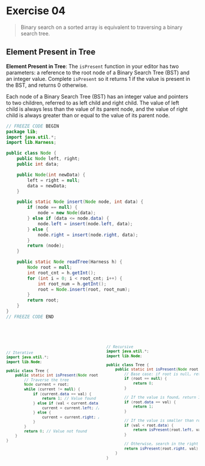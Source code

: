 # Exercise 04

> Binary search on a sorted array is equivalent to traversing a binary search tree.


## Element Present in Tree

**Element Present in Tree**: The `isPresent` function in your editor has two parameters: a reference to the root node of a Binary Search Tree (BST) and an integer value. Complete `isPresent` so it returns 1 if the value is present in the BST, and returns 0 otherwise.

Each node of a Binary Search Tree (BST) has an integer value and pointers to two children, referred to as left child and right child. The value of left child is always less than the value of its parent node, and the value of right child is always greater than or equal to the value of its parent node.


```java
// FREEZE CODE BEGIN
package lib;
import java.util.*;
import lib.Harness;

public class Node {
    public Node left, right;
    public int data;

    public Node(int newData) {
        left = right = null;
        data = newData;
    }

    public static Node insert(Node node, int data) {
        if (node == null) {
            node = new Node(data);
        } else if (data <= node.data) {
            node.left = insert(node.left, data);
        } else {
            node.right = insert(node.right, data);
        }
        return (node);
    }

    public static Node readTree(Harness h) {
        Node root = null;
        int root_cnt = h.getInt();
        for (int i = 0; i < root_cnt; i++) {
            int root_num = h.getInt();
            root = Node.insert(root, root_num);
        }
        return root;
    }
}
// FREEZE CODE END
```



<div style="display: flex;">
<div style="width: 50%; padding-right: 10px;">
<pre>    
<code>

```java
// Iterative
import java.util.*;
import lib.Node;

public class Tree { 
    public static int isPresent(Node root, int val) {
        // Traverse the tree
        Node current = root;
        while (current != null) {
            if (current.data == val) {
                return 1; // Value found
            } else if (val < current.data) {
                current = current.left; // Move to the left subtree
            } else {
                current = current.right; // Move to the right subtree
            }
        }
        return 0; // Value not found
    }
}
```

</code>
</pre>
</div>

<div style="width: 50%; padding-left: 10px;">
<pre>
<code>

```java
// Recursive
import java.util.*;
import lib.Node;

public class Tree { 
    public static int isPresent(Node root, int val) {
        // Base case: if root is null, return 0
        if (root == null) {
            return 0;
        }
        
        // If the value is found, return 1
        if (root.data == val) {
            return 1;
        }
        
        // If the value is smaller than root, search in the left subtree
        if (val < root.data) {
            return isPresent(root.left, val);
        }
        
        // Otherwise, search in the right subtree
        return isPresent(root.right, val);
    }
}
```

</code>
</pre>
</div>
</div>
